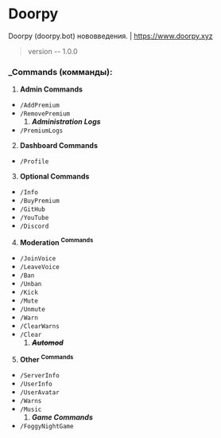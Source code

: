 # Doorpy
Doorpy (doorpy.bot) нововведения. | https://www.doorpy.xyz
> version -- 1.0.0

### _Commands (комманды):
 1. **Admin Commands**
* `/AddPremium`
* `/RemovePremium`
  1) ***Administration Logs***
* `/PremiumLogs`
 2. **Dashboard Commands**
* `/Profile`
 3. **Optional Commands**
* `/Info`
* `/BuyPremium`
* `/GitHub`
* `/YouTube`
* `/Discord`
 4. **Moderation <sup>Commands</sup>**
* `/JoinVoice`
* `/LeaveVoice`
* `/Ban`
* `/Unban`
* `/Kick`
* `/Mute`
* `/Unmute`
* `/Warn`
* `/ClearWarns`
* `/Clear`
  1) ~~***Automod***~~
 5. **Other <sup>Commands</sup>**
* `/ServerInfo`
* `/UserInfo`
* `/UserAvatar`
* `/Warns`
* `/Music`
  1) ***Game Commands***
* `/FoggyNightGame`
